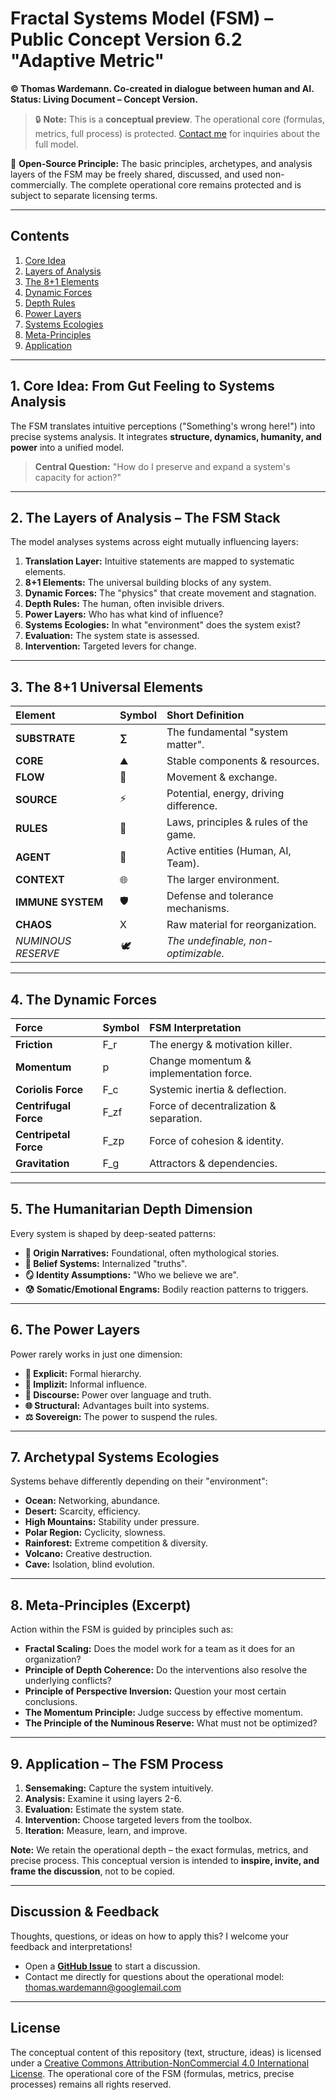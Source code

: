 # **Fractal Systems Model (FSM) – Public Concept Version 6.2 "Adaptive Metric"**

**© Thomas Wardemann. Co-created in dialogue between human and AI. Status: Living Document – Concept Version.**
> 🔒 **Note:** This is a **conceptual preview**. The operational core (formulas, metrics, full process) is protected. [Contact me](mailto:thomas.wardemann@googlemail.com) for inquiries about the full model.

🔄 **Open-Source Principle:** The basic principles, archetypes, and analysis layers of the FSM may be freely shared, discussed, and used non-commercially. The complete operational core remains protected and is subject to separate licensing terms.

---

## Contents
1. [Core Idea](#1-core-idea-from-gut-feeling-to-systems-analysis)
2. [Layers of Analysis](#2-the-layers-of-analysis--the-fsm-stack)
3. [The 8+1 Elements](#3-the-81-universal-elements)
4. [Dynamic Forces](#4-the-dynamic-forces)
5. [Depth Rules](#5-the-humanitarian-depth-dimension)
6. [Power Layers](#6-the-power-layers)
7. [Systems Ecologies](#7-archetypal-systems-ecologies)
8. [Meta-Principles](#8-meta-principles-excerpt)
9. [Application](#9-application--the-fsm-process)

---

## 1. Core Idea: From Gut Feeling to Systems Analysis

The FSM translates intuitive perceptions ("Something's wrong here!") into precise systems analysis. It integrates **structure, dynamics, humanity, and power** into a unified model.

> **Central Question:** "How do I preserve and expand a system's capacity for action?"

---

## 2. The Layers of Analysis – The FSM Stack

The model analyses systems across eight mutually influencing layers:

1.  **Translation Layer:** Intuitive statements are mapped to systematic elements.
2.  **8+1 Elements:** The universal building blocks of any system.
3.  **Dynamic Forces:** The "physics" that create movement and stagnation.
4.  **Depth Rules:** The human, often invisible drivers.
5.  **Power Layers:** Who has what kind of influence?
6.  **Systems Ecologies:** In what "environment" does the system exist?
7.  **Evaluation:** The system state is assessed.
8.  **Intervention:** Targeted levers for change.

---

## 3. The 8+1 Universal Elements

| Element | Symbol | Short Definition |
| :--- | :--- | :--- |
| **SUBSTRATE** | **∑** | The fundamental "system matter". |
| **CORE** | ⛰️ | Stable components & resources. |
| **FLOW** | 🔄 | Movement & exchange. |
| **SOURCE** | ⚡ | Potential, energy, driving difference. |
| **RULES** | 📜 | Laws, principles & rules of the game. |
| **AGENT** | 🤖 | Active entities (Human, AI, Team). |
| **CONTEXT** | 🌐 | The larger environment. |
| **IMMUNE SYSTEM**| 🛡️ | Defense and tolerance mechanisms. |
| **CHAOS** | Χ | Raw material for reorganization. |
| *NUMINOUS RESERVE* | *🕊️* | *The undefinable, non-optimizable.* |

---

## 4. The Dynamic Forces

| Force | Symbol | FSM Interpretation |
| :--- | :--- | :--- |
| **Friction** | F_r | The energy & motivation killer. |
| **Momentum** | p | Change momentum & implementation force. |
| **Coriolis Force** | F_c | Systemic inertia & deflection. |
| **Centrifugal Force** | F_zf | Force of decentralization & separation. |
| **Centripetal Force** | F_zp | Force of cohesion & identity. |
| **Gravitation** | F_g | Attractors & dependencies. |

---

## 5. The Humanitarian Depth Dimension

Every system is shaped by deep-seated patterns:
*   **🌋 Origin Narratives:** Foundational, often mythological stories.
*   **🧠 Belief Systems:** Internalized "truths".
*   **🪞 Identity Assumptions:** "Who we believe we are".
*   **😰 Somatic/Emotional Engrams:** Bodily reaction patterns to triggers.

---

## 6. The Power Layers

Power rarely works in just one dimension:
*   **💪 Explicit:** Formal hierarchy.
*   **🧠 Implizit:** Informal influence.
*   **📣 Discourse:** Power over language and truth.
*   **🌐 Structural:** Advantages built into systems.
*   **⚖️ Sovereign:** The power to suspend the rules.

---

## 7. Archetypal Systems Ecologies

Systems behave differently depending on their "environment":
*   **Ocean:** Networking, abundance.
*   **Desert:** Scarcity, efficiency.
*   **High Mountains:** Stability under pressure.
*   **Polar Region:** Cyclicity, slowness.
*   **Rainforest:** Extreme competition & diversity.
*   **Volcano:** Creative destruction.
*   **Cave:** Isolation, blind evolution.

---

## 8. Meta-Principles (Excerpt)

Action within the FSM is guided by principles such as:
*   **Fractal Scaling:** Does the model work for a team as it does for an organization?
*   **Principle of Depth Coherence:** Do the interventions also resolve the underlying conflicts?
*   **Principle of Perspective Inversion:** Question your most certain conclusions.
*   **The Momentum Principle:** Judge success by effective momentum.
*   **The Principle of the Numinous Reserve:** What must not be optimized?

---

## 9. Application – The FSM Process

1.  **Sensemaking:** Capture the system intuitively.
2.  **Analysis:** Examine it using layers 2-6.
3.  **Evaluation:** Estimate the system state.
4.  **Intervention:** Choose targeted levers from the toolbox.
5.  **Iteration:** Measure, learn, and improve.

**Note:** We retain the operational depth – the exact formulas, metrics, and precise process. This conceptual version is intended to **inspire, invite, and frame the discussion**, not to be copied.

---

## Discussion & Feedback

Thoughts, questions, or ideas on how to apply this? I welcome your feedback and interpretations!

*   Open a [**GitHub Issue**](../../issues) to start a discussion.
*   Contact me directly for questions about the operational model: [thomas.wardemann@googlemail.com](mailto:thomas.wardemann@googlemail.com)

---

## License
The conceptual content of this repository (text, structure, ideas) is licensed under a [Creative Commons Attribution-NonCommercial 4.0 International License](LICENSE.md).
The operational core of the FSM (formulas, metrics, precise processes) remains all rights reserved.
